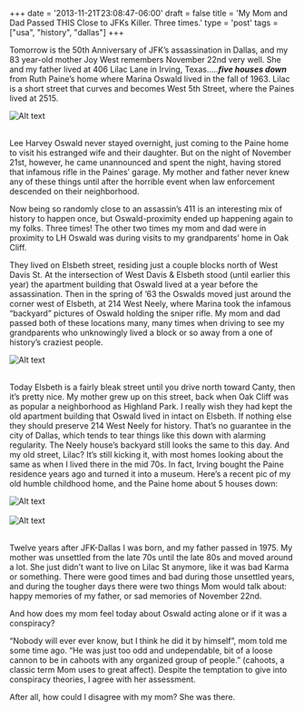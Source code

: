 +++
date = '2013-11-21T23:08:47-06:00'
draft = false
title = 'My Mom and Dad Passed THIS Close to JFKs Killer. Three times.'
type = 'post'
tags = ["usa", "history", "dallas"]
+++

Tomorrow is the 50th Anniversary of JFK’s assassination in Dallas, and my 83 year-old mother Joy West remembers November 22nd very well. She and my father lived at 406 Lilac Lane in Irving, Texas…..<b><i>five houses down</b></i> from Ruth Paine’s home where Marina Oswald lived in the fall of 1963. Lilac is a short street that curves and becomes West 5th Street, where the Paines lived at 2515.<br />

<div>
  <img src="https://julianwest.me/Blog/posts/Mom-and-Dad-Passed-THIS-Close-to-JFKs-Killer/west-residence.jpeg" alt="Alt text">
</div><br />

Lee Harvey Oswald never stayed overnight, just coming to the Paine home to visit his estranged wife and their daughter. But on the night of November 21st, however, he came unannounced and spent the night, having stored that infamous rifle in the Paines’ garage. My mother and father never knew any of these things until after the horrible event when law enforcement descended on their neighborhood.<br />

Now being so randomly close to an assassin’s 411 is an interesting mix of history to happen once, but Oswald-proximity ended up happening again to my folks. Three times! The other two times my mom and dad were in proximity to LH Oswald was during visits to my grandparents’ home in Oak Cliff.<br />

They lived on Elsbeth street, residing just a couple blocks north of West Davis St. At the intersection of West Davis & Elsbeth stood (until earlier this year) the apartment building that Oswald lived at a year before the assassination. Then in the spring of ’63 the Oswalds moved just around the corner west of Elsbeth, at 214 West Neely, where Marina took the infamous “backyard” pictures of Oswald holding the sniper rifle. My mom and dad passed both of these locations many, many times when driving to see my grandparents who unknowingly lived a block or so away from a one of history’s craziest people.<br />

<div>
  <img src="https://julianwest.me/Blog/posts/Mom-and-Dad-Passed-THIS-Close-to-JFKs-Killer/pennybacker-residence.jpeg" alt="Alt text">
</div><br />

Today Elsbeth is a fairly bleak street until you drive north toward Canty, then it’s pretty nice. My mother grew up on this street, back when Oak Cliff was as popular a neighborhood as Highland Park. I really wish they had kept the old apartment building that Oswald lived in intact on Elsbeth. If nothing else they should preserve 214 West Neely for history. That’s no guarantee in the city of Dallas, which tends to tear things like this down with alarming regularity. The Neely house’s backyard still looks the same to this day. And my old street, Lilac? It’s still kicking it, with most homes looking about the same as when I lived there in the mid 70s. In fact, Irving bought the Paine residence years ago and turned it into a museum. Here’s a recent pic of my old humble childhood home, and the Paine home about 5 houses down:<br />

<div>
  <img src="https://julianwest.me/Blog/posts/Mom-and-Dad-Passed-THIS-Close-to-JFKs-Killer/west-residence-today.jpeg" alt="Alt text">
</div><br />

<div>
  <img src="https://julianwest.me/Blog/posts/Mom-and-Dad-Passed-THIS-Close-to-JFKs-Killer/paine-house-today.jpeg" alt="Alt text">
</div><br />



Twelve years after JFK-Dallas I was born, and my father passed in 1975. My mother was unsettled from the late 70s until the late 80s and moved around a lot. She just didn’t want to live on Lilac St anymore, like it was bad Karma or something. There were good times and bad during those unsettled years, and during the tougher days there were two things Mom would talk about: happy memories of my father, or sad memories of November 22nd.<br />

And how does my mom feel today about Oswald acting alone or if it was a conspiracy?<br />

“Nobody will ever ever know, but I think he did it by himself”, mom told me some time ago. “He was just too odd and undependable, bit of a loose cannon to be in cahoots with any organized group of people.” (cahoots, a classic term Mom uses to great affect). Despite the temptation to give into conspiracy theories, I agree with her assessment.<br />

After all, how could I disagree with my mom? She was there.